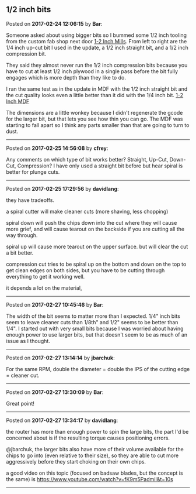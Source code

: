 ## 1/2 inch bits
Posted on **2017-02-24 12:06:15** by **Bar**:

Someone asked about using bigger bits so I bummed some 1/2 inch tooling from the custom fab shop next door  [1-2 Inch Mills](/images/yx/yxsj_12inchmills.jpg.jpg). From left to right are the 1/4 inch up-cut bit I used in the update, a 1/2 inch straight bit, and a 1/2 inch compression bit. 



They said they almost never run the 1/2 inch compression bits because you have to cut at least 1/2 inch plywood in a single pass before the bit fully engages which is more depth than they like to do. 



I ran the same test as in the update in MDF with the 1/2 inch straight bit and the cut quality looks even a little better than it did with the 1/4 inch bit.  [1-2 Inch MDF](/images/cy/cyrc_12inchmdf.jpg.jpg) 



The dimensions are a little wonkey because I didn't regenerate the gcode for the larger bit, but that lets you see how thin you can go. The MDF was starting to fall apart so I think any parts smaller than that are going to turn to dust.

---

Posted on **2017-02-25 14:56:08** by **cfrey**:

Any comments on which type of bit works better? Straight, Up-Cut, Down-Cut, Compression? I have only used a straight bit before but hear spiral is better for plunge cuts.

---

Posted on **2017-02-25 17:29:56** by **davidlang**:

they have tradeoffs.



a spiral cutter will make cleaner cuts (more shaving, less chopping)



spiral down will push the chips down into the cut where they will cause more grief, and will cause tearout on the backside if you are cutting all the way through.



spiral up will cause more tearout on the upper surface. but will clear the cut a bit better.



compression cut tries to be spiral up on the bottom and down on the top to get clean edges on both sides, but you have to be cutting through everything to get it working well.



it depends a lot on the material,

---

Posted on **2017-02-27 10:45:46** by **Bar**:

The width of the bit seems to matter more than I expected. 1/4" inch bits seem to leave cleaner cuts than 1/8th" and 1/2" seems to be better than 1/4". I started out with very small bits because I was worried about having enough power to use larger bits, but that doesn't seem to be as much of an issue as I thought.

---

Posted on **2017-02-27 13:14:14** by **jbarchuk**:

For the same RPM, double the diameter = double the IPS of the cutting edge = cleaner cut.

---

Posted on **2017-02-27 13:30:09** by **Bar**:

Great point!

---

Posted on **2017-02-27 13:34:17** by **davidlang**:

the router has more than enough power to spin the large bits, the part I'd be concerned about is if the resulting torque causes positioning errors.



@jbarchuk, the larger bits also have more of their volume available for the chips to go into (even relative to their size), so they are able to cut more aggressively before they start choking on their own chips.



a good video on this topic (focused on badsaw blades, but the concept is the same) is https://www.youtube.com/watch?v=fK9m5PadmiI&t=10s

---


